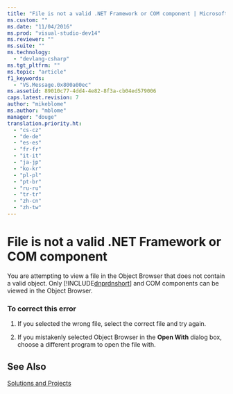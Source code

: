 ```yaml
---
title: "File is not a valid .NET Framework or COM component | Microsoft Docs"
ms.custom: ""
ms.date: "11/04/2016"
ms.prod: "visual-studio-dev14"
ms.reviewer: ""
ms.suite: ""
ms.technology: 
  - "devlang-csharp"
ms.tgt_pltfrm: ""
ms.topic: "article"
f1_keywords: 
  - "VS.Message.0x800a00ec"
ms.assetid: 89010c77-4dd4-4e82-8f3a-cb04ed579006
caps.latest.revision: 7
author: "mikeblome"
ms.author: "mblome"
manager: "douge"
translation.priority.ht: 
  - "cs-cz"
  - "de-de"
  - "es-es"
  - "fr-fr"
  - "it-it"
  - "ja-jp"
  - "ko-kr"
  - "pl-pl"
  - "pt-br"
  - "ru-ru"
  - "tr-tr"
  - "zh-cn"
  - "zh-tw"
---
```

# File is not a valid .NET Framework or COM component
You are attempting to view a file in the Object Browser that does not contain a valid object. Only [!INCLUDE[dnprdnshort](../code-quality/includes/dnprdnshort_md.md)] and COM components can be viewed in the Object Browser.  
  
### To correct this error  
  
1.  If you selected the wrong file, select the correct file and try again.  
  
2.  If you mistakenly selected Object Browser in the **Open With** dialog box, choose a different program to open the file with.  
  
## See Also  
 [Solutions and Projects](../ide/solutions-and-projects-in-visual-studio.md)